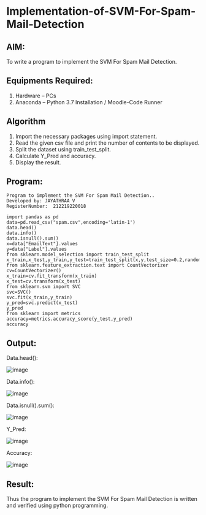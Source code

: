 # Implementation-of-SVM-For-Spam-Mail-Detection

## AIM:
To write a program to implement the SVM For Spam Mail Detection.

## Equipments Required:
1. Hardware – PCs
2. Anaconda – Python 3.7 Installation / Moodle-Code Runner

## Algorithm
1. Import the necessary packages using import statement.
2. Read the given csv file and print the number of contents to be displayed.
3. Split the dataset using train_test_split.
4. Calculate Y_Pred and accuracy.
5. Display the result.


## Program:
```
Program to implement the SVM For Spam Mail Detection..
Developed by: JAYATHRAA V
RegisterNumber:  212219220018

import pandas as pd
data=pd.read_csv("spam.csv",encoding='latin-1')
data.head()
data.info()
data.isnull().sum()
x=data["EmailText"].values
y=data["Label"].values
from sklearn.model_selection import train_test_split 
x_train,x_test,y_train,y_test=train_test_split(x,y,test_size=0.2,random_state=0)
from sklearn.feature_extraction.text import CountVectorizer
cv=CountVectorizer()
x_train=cv.fit_transform(x_train)
x_test=cv.transform(x_test)
from sklearn.svm import SVC
svc=SVC()
svc.fit(x_train,y_train)
y_pred=svc.predict(x_test)
y_pred
from sklearn import metrics
accuracy=metrics.accuracy_score(y_test,y_pred)
accuracy

```

## Output:
Data.head():

![image](https://user-images.githubusercontent.com/107881970/174665713-f1f01afe-c5d4-4ab5-9d19-123a6a6fd679.png)


Data.info():

![image](https://user-images.githubusercontent.com/107881970/174665731-67243c0e-795a-4c53-8441-e2fca8952509.png)


Data.isnull().sum():

![image](https://user-images.githubusercontent.com/107881970/174665753-543b728e-3b9e-43bc-8bcc-7200f0c46508.png)


Y_Pred:

![image](https://user-images.githubusercontent.com/107881970/174665774-8cdfe07d-f7ef-4d4d-b061-262490346f07.png)

Accuracy:

![image](https://user-images.githubusercontent.com/107881970/174665796-d3a84654-f429-47e5-85c8-ef85b5c957bb.png)


## Result:
Thus the program to implement the SVM For Spam Mail Detection is written and verified using python programming.
